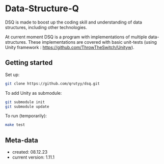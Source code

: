 # Data-Structure-Q
DSQ is made to boost up the coding skill and understanding of data structures, including other technologies.

At current moment DSQ is a program with implementations of multiple data-structures. These implementations are covered with basic unit-tests (using Unity framework : https://github.com/ThrowTheSwitch/Unityw). 

## Getting started
Set up:
```bash
git clone https://github.com/qrutyy/dsq.git
```

To add Unity as submodule:
```bash
git submodule init
git submodule update
```


To run (temporarily):
```bash
make test
```

## Meta-data
- created: 08.12.23
- current version: 1.11.1
